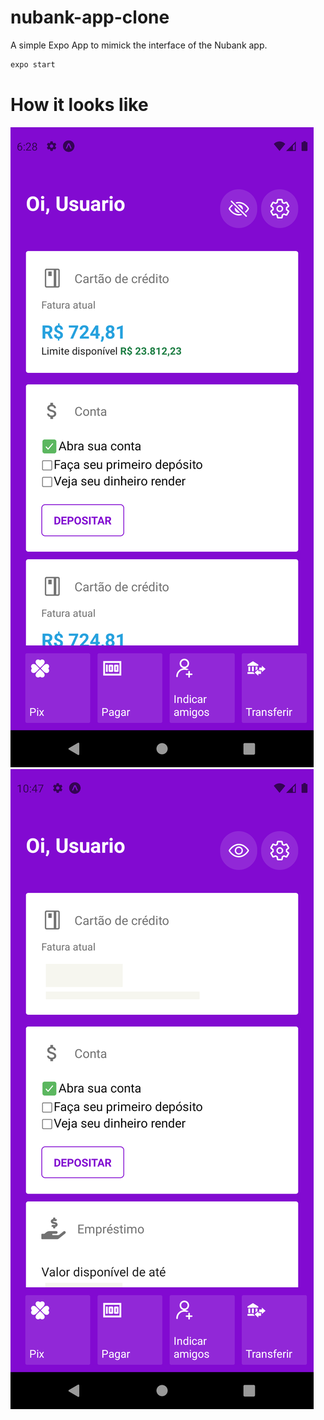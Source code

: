 # nubank-app-clone

A simple Expo App to mimick the interface of the Nubank app.

```bash
expo start
```

# How it looks like

![nubank image 1](./images/nubank1.png)
![nubank image 2](./images/nubank2.png)
